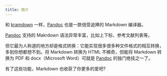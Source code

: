 ```yaml
---
title: 简介
---
```


和 [kramdown] 一样，[Pandoc] 也是一款倍受追捧的 Markdown 编译器。

[Pandoc] 支持的 Makrdown 语法异常丰富，比如上下标、参考文献列表等。 

但它最为人称道的地方却是格式转换：它能实现很多很多种文件格式的相互转换，多到你想都想不到。将 Markdown 转换为 HTML 不稀奇，但能将 Markdown 转换为 PDF 和 docx（Microsoft Word）可就是 [Pandoc] 的独门绝技之一了。

有了这些功能，Markdown 也收获了你更多的爱吧?


[pandoc]: https://pandoc.org/ "Pandoc官网"

[kramdown]: https://kramdown.gettalong.org/index.html "kramdown官网"